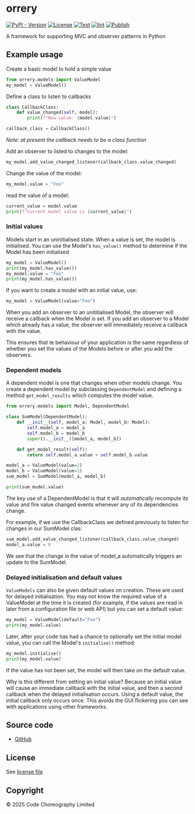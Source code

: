 # orrery

[![PyPI - Version](https://img.shields.io/pypi/v/orrery)](https://pypi.org/project/orrery/)
[![License](https://img.shields.io/github/license/CodeChoreography/orrery)](https://github.com/CodeChoreography/orrery/blob/main/LICENSE)
[![Test](https://github.com/CodeChoreography/orrery/actions/workflows/test.yml/badge.svg)](https://github.com/CodeChoreography/orrery/actions/workflows/test.yml)
[![lint](https://github.com/CodeChoreography/orrery/actions/workflows/lint.yml/badge.svg)](https://github.com/CodeChoreography/orrery/actions/workflows/lint.yml)
[![Publish](https://github.com/CodeChoreography/orrery/actions/workflows/publish.yml/badge.svg)](https://github.com/CodeChoreography/orrery/actions/workflows/publish.yml)

A framework for supporting MVC and observer patterns in Python

## Example usage

Create a basic model to hold a simple value
```python
from orrery.models import ValueModel
my_model = ValueModel()
```
Define a class to listen to callbacks
```python
class CallbackClass:
    def value_changed(self, model):
        print(f"New value: {model.value}")

callback_class = CallbackClass()
```
_Note: at present the callback needs to be a class function_

Add an observer to listed to changes to the model:
```python
my_model.add_value_changed_listener(callback_class.value_changed)
```

Change the value of the model:
```python
my_model.value = "Foo"
```

read the value of a model:
```python
current_value = model.value
print(f"Current model value is {current_value}")
```

### Initial values
Models start in an uninitialised state. When a value is set, the model is
initialised. You can use the Model's `has_value()` method to determine if the
Model has been initialised
```python
my_model = ValueModel()
print(my_model.has_value())
my_model.value = "Foo"
print(my_model.has_value())
```


If you want to create a model with 
an initial value, use:
```python
my_model = ValueModel(value="Foo")
```
When you add an observer to an unititialised Model, the observer will 
receive a callback when the Model is set. If you add an observer to a Model 
which already has a value, the observer will immediately receive a callback with
the value.

This ensures that te behaviour of your application is the same 
regardless of whether you set the values of the Models before or after you add
the observers.

### Dependent models

A dependent model is one that changes when other models change.
You create a dependent model by subclassing `DependentModel` and defining a
method `get_model_results` which computes the model value.
```python
from orrery.models import Model, DependentModel

class SumModel(DependentModel):
    def __init__(self, model_a: Model, model_b: Model):
        self.model_a = model_a
        self.model_b = model_b
        super().__init__([model_a, model_b])

    def get_model_result(self):
        return self.model_a.value + self.model_b.value

model_a = ValueModel(value=2)
model_b = ValueModel(value=3)
sum_model = SumModel(model_a, model_b)

print(sum_model.value)
```

The key use of a DependentModel is that it will _automatically_ recompute its
value and fire value changed events whenever any of its dependencies change.

For example, if we use the CallbackClass we defined previously to listen for
changes in our SumModel clas:

```python
sum_model.add_value_changed_listener(callback_class.value_changed)
model_a.value = 8
```

We see that the change in the value of model_a automatically triggers an 
update to the SumModel.

### Delayed initialisation and default values

`ValueModels` can also be given default values on creation. These are used for
delayed initialisation. You may not know the required value of a ValueModel at 
the time it is created (for example, if the values are read in later from a 
configuration file or web API) but you can set a default value:
```python
my_model = ValueModel(default="Foo")
print(my_model.value)
```
Later, after your code has had a chance to optionally set the initial model 
value, you can call the Model's `initialise()` method:   
```python
my_model.initialise()
print(my_model.value)
```
If the value has not been set, the model will then take on the default value.

Why is this different from setting an initial value? Because an initial value
will cause an immediate callback with the initial value, and then a second 
callback when the delayed initialisation occurs. Using a default value, the
initial callback only occurs once. This avoids the GUI flickering you can see 
with applications using other frameworks. 

## Source code
- [GitHub](https://github.com/CodeChoreography/orrery)

## License

See [license file](https://github.com/CodeChoreography/orrery/blob/main/LICENSE)

## Copyright

&copy; 2025 Code Choreography Limited
